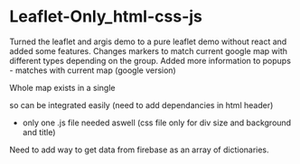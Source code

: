 # Leaflet-Only_html-css-js
Turned the leaflet and argis demo to a pure leaflet demo without react and added some features.
Changes markers to match current google map with different types depending on the group.
Added more information to popups - matches with current map (google version)

Whole map exists in a single <div> so can be integrated easily (need to add dependancies in html header)
  - only one .js file needed aswell (css file only for div size and background and title)

Need to add way to get data from firebase as an array of dictionaries.
